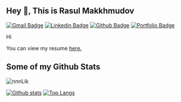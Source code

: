## Hey 👋, This is Rasul Makkhmudov
[![Gmail Badge](https://img.shields.io/badge/-makhmudov_ra@vk.com-c14438?style=flat&logo=Gmail&logoColor=white&link=mailto:makhmudov_ra@vk.com)](mailto:makhmudov_ra@vk.com) 
[![Linkedin Badge](https://img.shields.io/badge/-https://www.linkedin.com/in/makmdvra/-0072b1?style=flat&logo=Linkedin&logoColor=white&link=https://www.linkedin.com/in/https://www.linkedin.com/in/makmdvra//)](https://www.linkedin.com/in/https://www.linkedin.com/in/makmdvra//) [![Github Badge](https://img.shields.io/badge/-nnnLik-grey?style=flat&logo=github&logoColor=white&link=https://github.com/nnnLik/)](https://www.github.com/nnnLik/) [![Portfolio Badge](https://img.shields.io/badge/portfolio-web-blue?style=flat&link=https://github.com/nnnLik/)](https://github.com/nnnLik/) <p align='left'>Hi</p><p align='left'> You can view my resume <a href='https://hh.ru/resume/d5ed3e96ff055cb7450039ed1f6b716b735133 ' target=_blank><u>here</u>.</a></p>
## Some of my Github Stats
<p align=left> <img src=https://komarev.com/ghpvc/?username=nnnLik alt=nnnLik /> </p>

[![Github stats](https://github-readme-stats.vercel.app/api?username=nnnLik&show_icons=true&include_all_commits=true)](https://github.com/nnnLik/github-readme-stats)
[![Top Langs](https://github-readme-stats.vercel.app/api/top-langs/?username=nnnLik&layout=compact)](https://github.com/nnnLik/github-readme-stats)
